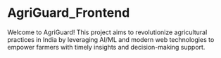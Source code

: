 # AgriGuard_Frontend
Welcome to AgriGuard! This project aims to revolutionize agricultural practices in India by leveraging AI/ML and modern web technologies to empower farmers with timely insights and decision-making support.

